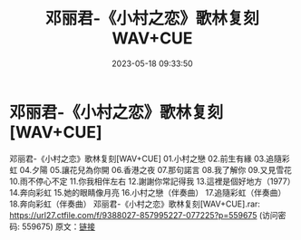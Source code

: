 ﻿---
title: 邓丽君-《小村之恋》歌林复刻WAV+CUE
date: 2023-05-18 09:33:50
categories: WAV车载音乐、镜像
tags: 华语中文
---
# 邓丽君-《小村之恋》歌林复刻[WAV+CUE]

邓丽君-《小村之恋》歌林复刻[WAV+CUE]
01.小村之戀
02.前生有緣
03.追隨彩虹
04.夕陽
05.讓花兒為你開
06.香港之夜
07.那句諾言
08.我了解你
09.又見雪花
10.雨不停心不定
11.你我相伴左右
12.謝謝你常記得我
13.這裡是個好地方（1977）
14.奔向彩虹
15.她的眼睛像月亮
16.小村之戀（伴奏曲）
17.追隨彩虹（伴奏曲）
18.奔向彩虹（伴奏曲）
邓丽君-《小村之恋》歌林复刻[WAV+CUE].rar: https://url27.ctfile.com/f/9388027-857995227-077225?p=559675
(访问密码: 559675)
原文：[链接](https://blog.sina.com.cn/s/blog_1647c7e76010311x8.html)